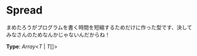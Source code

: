 # Spread<T>
まめたろうがプログラムを書く時間を短縮するためだけに作った型です、決してみなさんのためなんかじゃないんだからね！  
  
**Type**: *Array*<*T* | *T*[]>